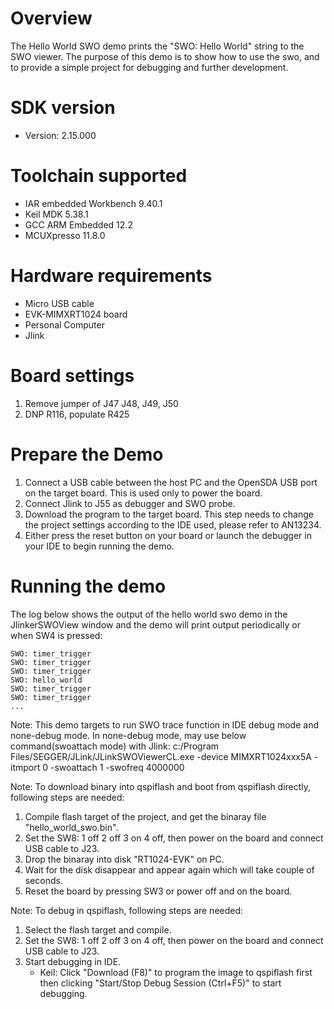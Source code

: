 Overview
========
The Hello World SWO demo prints the "SWO: Hello World" string to the SWO viewer. The purpose of this demo is to
show how to use the swo, and to provide a simple project for debugging and further development.

SDK version
===========
- Version: 2.15.000

Toolchain supported
===================
- IAR embedded Workbench  9.40.1
- Keil MDK  5.38.1
- GCC ARM Embedded  12.2
- MCUXpresso  11.8.0

Hardware requirements
=====================
- Micro USB cable
- EVK-MIMXRT1024 board
- Personal Computer
- Jlink

Board settings
==============
1. Remove jumper of J47 J48, J49, J50
2. DNP R116, populate R425

Prepare the Demo
================
1.  Connect a USB cable between the host PC and the OpenSDA USB port on the target board. This is used only to power the board.
2.  Connect Jlink to J55 as debugger and SWO probe.
3.  Download the program to the target board. This step needs to change the project settings according to the IDE used, please refer to AN13234.
4.  Either press the reset button on your board or launch the debugger in your IDE to begin running the demo.

Running the demo
================
The log below shows the output of the hello world swo demo in the JlinkerSWOView window and the demo will print output periodically or when SW4 is pressed:
~~~~~~~~~~~~~~~~~~~~~~~~~~~~~~~~~~~
SWO: timer_trigger
SWO: timer_trigger
SWO: timer_trigger
SWO: hello_world
SWO: timer_trigger
SWO: timer_trigger
...
~~~~~~~~~~~~~~~~~~~~~~~~~~~~~~~~~~~

Note:
   This demo targets to run SWO trace function in IDE debug mode and none-debug mode.
   In none-debug mode, may use below command(swoattach mode) with Jlink:
   c:/Program Files/SEGGER/JLink/JLinkSWOViewerCL.exe -device MIMXRT1024xxx5A -itmport 0 -swoattach 1 -swofreq 4000000

Note:
To download binary into qspiflash and boot from qspiflash directly, following steps are needed:
1. Compile flash target of the project, and get the binaray file "hello_world_swo.bin".
2. Set the SW8: 1 off 2 off 3 on 4 off, then power on the board and connect USB cable to J23.
3. Drop the binaray into disk "RT1024-EVK" on PC.
4. Wait for the disk disappear and appear again which will take couple of seconds.
5. Reset the board by pressing SW3 or power off and on the board. 

Note:
To debug in qspiflash, following steps are needed:
1. Select the flash target and compile.
2. Set the SW8: 1 off 2 off 3 on 4 off, then power on the board and connect USB cable to J23.
3. Start debugging in IDE.
   - Keil: Click "Download (F8)" to program the image to qspiflash first then clicking "Start/Stop Debug Session (Ctrl+F5)" to start debugging.
